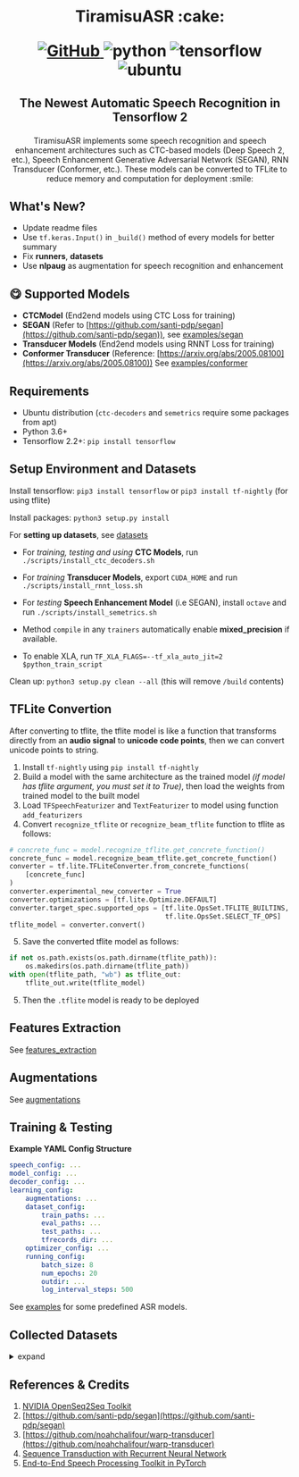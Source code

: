 <h1 align="center">
<p>TiramisuASR :cake:</p>
<p align="center">
<a href="https://github.com/usimarit/TiramisuASR/blob/master/LICENSE">
    <img alt="GitHub" src="https://img.shields.io/github/license/usimarit/TiramisuASR">
</a>
<img alt="python" src="https://img.shields.io/badge/python-%3E%3D3.6-blue">
<img alt="tensorflow" src="https://img.shields.io/badge/tensorflow-%3E%3D2.2.0-orange">
<img alt="ubuntu" src="https://img.shields.io/badge/ubuntu-%3E%3D18.04-yellowgreen">
</p>
</h1>
<h2 align="center">
<p>The Newest Automatic Speech Recognition in Tensorflow 2</p>
</h2>

<p align="center">
TiramisuASR implements some speech recognition and speech enhancement architectures such as CTC-based models (Deep Speech 2, etc.), Speech Enhancement Generative Adversarial Network (SEGAN), RNN Transducer (Conformer, etc.). These models can be converted to TFLite to reduce memory and computation for deployment :smile:
</p>

## What's New?

-   Update readme files
-   Use `tf.keras.Input()` in `_build()` method of every models for better summary
-   Fix **runners**, **datasets**
-   Use **nlpaug** as augmentation for speech recognition and enhancement

## :yum: Supported Models

-   **CTCModel** (End2end models using CTC Loss for training)
-   **SEGAN** (Refer to [https://github.com/santi-pdp/segan](https://github.com/santi-pdp/segan)), see [examples/segan](./examples/segan)
-   **Transducer Models** (End2end models using RNNT Loss for training)
-   **Conformer Transducer** (Reference: [https://arxiv.org/abs/2005.08100](https://arxiv.org/abs/2005.08100))
    See [examples/conformer](./examples/conformer)

## Requirements

-   Ubuntu distribution (`ctc-decoders` and `semetrics` require some packages from apt)
-   Python 3.6+
-   Tensorflow 2.2+: `pip install tensorflow`

## Setup Environment and Datasets

Install tensorflow: `pip3 install tensorflow` or `pip3 install tf-nightly` (for using tflite)

Install packages: `python3 setup.py install`

For **setting up datasets**, see [datasets](./tiramisu_asr/datasets/README.md)

-   For _training, testing and using_ **CTC Models**, run `./scripts/install_ctc_decoders.sh`

-   For _training_ **Transducer Models**, export `CUDA_HOME` and run `./scripts/install_rnnt_loss.sh`

-   For _testing_ **Speech Enhancement Model** (i.e SEGAN), install `octave` and run `./scripts/install_semetrics.sh`

-   Method `compile` in any `trainers` automatically enable **mixed_precision** if available.

-   To enable XLA, run `TF_XLA_FLAGS=--tf_xla_auto_jit=2 $python_train_script`

Clean up: `python3 setup.py clean --all` (this will remove `/build` contents)

## TFLite Convertion

After converting to tflite, the tflite model is like a function that transforms directly from an **audio signal** to **unicode code points**, then we can convert unicode points to string.

1. Install `tf-nightly` using `pip install tf-nightly`
2. Build a model with the same architecture as the trained model _(if model has tflite argument, you must set it to True)_, then load the weights from trained model to the built model
3. Load `TFSpeechFeaturizer` and `TextFeaturizer` to model using function `add_featurizers`
4. Convert `recognize_tflite` or `recognize_beam_tflite` function to tflite as follows:

```python
# concrete_func = model.recognize_tflite.get_concrete_function()
concrete_func = model.recognize_beam_tflite.get_concrete_function()
converter = tf.lite.TFLiteConverter.from_concrete_functions(
    [concrete_func]
)
converter.experimental_new_converter = True
converter.optimizations = [tf.lite.Optimize.DEFAULT]
converter.target_spec.supported_ops = [tf.lite.OpsSet.TFLITE_BUILTINS,
                                       tf.lite.OpsSet.SELECT_TF_OPS]
tflite_model = converter.convert()
```

5. Save the converted tflite model as follows:

```python
if not os.path.exists(os.path.dirname(tflite_path)):
    os.makedirs(os.path.dirname(tflite_path))
with open(tflite_path, "wb") as tflite_out:
    tflite_out.write(tflite_model)
```

5. Then the `.tflite` model is ready to be deployed

## Features Extraction

See [features_extraction](./tiramisu_asr/featurizers/README.md)

## Augmentations

See [augmentations](./tiramisu_asr/augmentations/README.md)

## Training & Testing

**Example YAML Config Structure**

```yaml
speech_config: ...
model_config: ...
decoder_config: ...
learning_config:
    augmentations: ...
    dataset_config:
        train_paths: ...
        eval_paths: ...
        test_paths: ...
        tfrecords_dir: ...
    optimizer_config: ...
    running_config:
        batch_size: 8
        num_epochs: 20
        outdir: ...
        log_interval_steps: 500
```

See [examples](./examples/) for some predefined ASR models.

## Collected Datasets

<details><summary>expand</summary><div>

### Vietnamese

1. VIVOS: 15hrs from [here](https://ailab.hcmus.edu.vn/vivos)
2. InfoRe Technology 1: 25hrs Single Person [here](https://files.huylenguyen.com/datasets/infore/25hours.zip)
3. InfoRe Technology 2 (also used in VLSP2019): ~415hrs from [here](https://files.huylenguyen.com/datasets/infore/audiobooks.zip)

</div></details>

## References & Credits

1. [NVIDIA OpenSeq2Seq Toolkit](https://github.com/NVIDIA/OpenSeq2Seq)
2. [https://github.com/santi-pdp/segan](https://github.com/santi-pdp/segan)
3. [https://github.com/noahchalifour/warp-transducer](https://github.com/noahchalifour/warp-transducer)
4. [Sequence Transduction with Recurrent Neural Network](https://arxiv.org/abs/1211.3711)
5. [End-to-End Speech Processing Toolkit in PyTorch](https://github.com/espnet/espnet)
